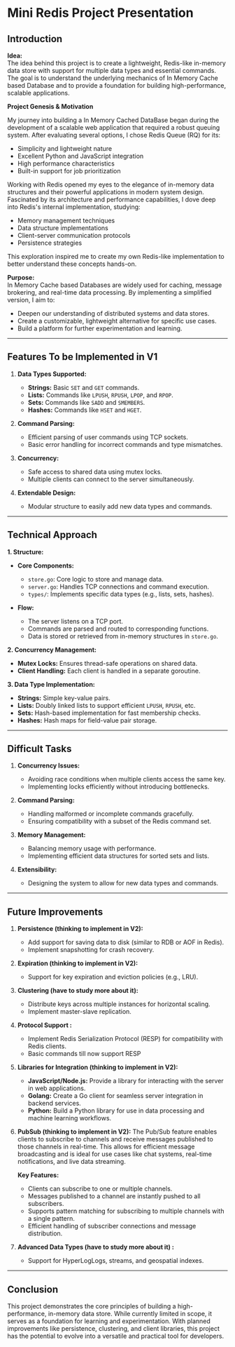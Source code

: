 # Mini Redis Project Presentation

## **Introduction**

**Idea:**  
The idea behind this project is to create a lightweight, Redis-like in-memory data store with support for multiple data types and essential commands. The goal is to understand the underlying mechanics of In Memory Cache based Database and to provide a foundation for building high-performance, scalable applications.

**Project Genesis & Motivation**

My journey into building a In Memory Cached DataBase began during the development of a scalable web application that required a robust queuing system. After evaluating several options, I chose Redis Queue (RQ) for its:

- Simplicity and lightweight nature
- Excellent Python and JavaScript integration
- High performance characteristics
- Built-in support for job prioritization

Working with Redis opened my eyes to the elegance of in-memory data structures and their powerful applications in modern system design. Fascinated by its architecture and performance capabilities, I dove deep into Redis's internal implementation, studying:

- Memory management techniques
- Data structure implementations
- Client-server communication protocols
- Persistence strategies

This exploration inspired me to create my own Redis-like implementation to better understand these concepts hands-on.

**Purpose:**  
In Memory Cache based Databases are widely used for caching, message brokering, and real-time data processing. By implementing a simplified version, I aim to:
- Deepen our understanding of distributed systems and data stores.
- Create a customizable, lightweight alternative for specific use cases.
- Build a platform for further experimentation and learning.

---

## **Features To be Implemented in V1**

1. **Data Types Supported:**
   - **Strings:** Basic `SET` and `GET` commands.
   - **Lists:** Commands like `LPUSH`, `RPUSH`, `LPOP`, and `RPOP`.
   - **Sets:** Commands like `SADD` and `SMEMBERS`.
   - **Hashes:** Commands like `HSET` and `HGET`.

2. **Command Parsing:**
   - Efficient parsing of user commands using TCP sockets.
   - Basic error handling for incorrect commands and type mismatches.

3. **Concurrency:**
   - Safe access to shared data using mutex locks.
   - Multiple clients can connect to the server simultaneously.

4. **Extendable Design:**
   - Modular structure to easily add new data types and commands.

---

## **Technical Approach**

**1. Structure:**
- **Core Components:**
  - `store.go`: Core logic to store and manage data.
  - `server.go`: Handles TCP connections and command execution.
  - `types/`: Implements specific data types (e.g., lists, sets, hashes).

- **Flow:**
  - The server listens on a TCP port.
  - Commands are parsed and routed to corresponding functions.
  - Data is stored or retrieved from in-memory structures in `store.go`.

**2. Concurrency Management:**
- **Mutex Locks:** Ensures thread-safe operations on shared data.
- **Client Handling:** Each client is handled in a separate goroutine.

**3. Data Type Implementation:**
- **Strings:** Simple key-value pairs.
- **Lists:** Doubly linked lists to support efficient `LPUSH`, `RPUSH`, etc.
- **Sets:** Hash-based implementation for fast membership checks.
- **Hashes:** Hash maps for field-value pair storage.

---

## **Difficult Tasks**

1. **Concurrency Issues:**
   - Avoiding race conditions when multiple clients access the same key.
   - Implementing locks efficiently without introducing bottlenecks.

2. **Command Parsing:**
   - Handling malformed or incomplete commands gracefully.
   - Ensuring compatibility with a subset of the Redis command set.

3. **Memory Management:**
   - Balancing memory usage with performance.
   - Implementing efficient data structures for sorted sets and lists.

4. **Extensibility:**
   - Designing the system to allow for new data types and commands.

---

## **Future Improvements**

1. **Persistence (thinking to implement in V2):**
   - Add support for saving data to disk (similar to RDB or AOF in Redis).
   - Implement snapshotting for crash recovery.

2. **Expiration (thinking to implement in V2):**
   - Support for key expiration and eviction policies (e.g., LRU).

3. **Clustering (have to study more about it):**
   - Distribute keys across multiple instances for horizontal scaling.
   - Implement master-slave replication.

4. **Protocol Support :**
   - Implement Redis Serialization Protocol (RESP) for compatibility with Redis clients.
   - Basic commands till now support RESP

5. **Libraries for Integration (thinking to implement in V2):**
   - **JavaScript/Node.js:** Provide a library for interacting with the server in web applications.
   - **Golang:** Create a Go client for seamless server integration in backend services.
   - **Python:** Build a Python library for use in data processing and machine learning workflows.

6. **PubSub (thinking to implement in V2):**
     The Pub/Sub feature enables clients to subscribe to channels and receive messages published to those channels in real-time. This allows for efficient message broadcasting and is ideal for use cases like chat systems, real-time notifications, and live data streaming.

   **Key Features:**

   - Clients can subscribe to one or multiple channels.
   - Messages published to a channel are instantly pushed to all subscribers.
   - Supports pattern matching for subscribing to multiple channels with a single pattern.
   - Efficient handling of subscriber connections and message distribution.

7. **Advanced Data Types (have to study more about it) :**
   - Support for HyperLogLogs, streams, and geospatial indexes.

---

## **Conclusion**

This project demonstrates the core principles of building a high-performance, in-memory data store. While currently limited in scope, it serves as a foundation for learning and experimentation. With planned improvements like persistence, clustering, and client libraries, this project has the potential to evolve into a versatile and practical tool for developers.

